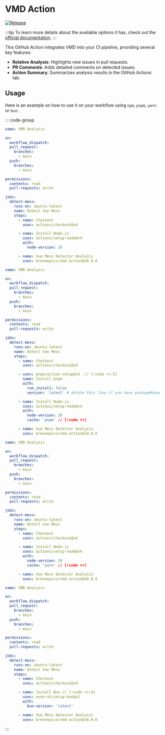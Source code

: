 # VMD Action

[![Release](https://img.shields.io/github/v/release/brenoepics/vmd-action?include_prereleases&sort=semver&logo=github)](https://github.com/brenoepics/vmd-action/releases)

:::tip
  To learn more details about the available options it has, check out the [official documentation](https://github.com/brenoepics/vmd-action).
:::

This GitHub Action integrates VMD into your CI pipeline, providing several key features:

- **Relative Analysis**: Highlights new issues in pull requests.
- **PR Comments**: Adds detailed comments on detected issues.
- **Action Summary**: Summarizes analysis results in the GitHub Actions tab.

## Usage

Here is an example on how to use it on your workflow using `npm`, `pnpm`, `yarn` or `bun`:

::: code-group

```yaml [npm]
name: VMD Analysis

on:
  workflow_dispatch:
  pull_request:
    branches:
      - main
  push:
    branches:
      - main

permissions:
  contents: read
  pull-requests: write

jobs:
  detect-mess:
    runs-on: ubuntu-latest
    name: Detect Vue Mess
    steps:
      - name: Checkout
        uses: actions/checkout@v4

      - name: Install Node.js
        uses: actions/setup-node@v4
        with:
          node-version: 20

      - name: Vue Mess Detector Analysis
        uses: brenoepics/vmd-action@v0.0.6
```

```yaml [pnpm]
name: VMD Analysis

on:
  workflow_dispatch:
  pull_request:
    branches:
      - main
  push:
    branches:
      - main

permissions:
  contents: read
  pull-requests: write

jobs:
  detect-mess:
    runs-on: ubuntu-latest
    name: Detect Vue Mess
    steps:
      - name: Checkout
        uses: actions/checkout@v4

      - uses: pnpm/action-setup@v4  // [!code ++:5]
        name: Install pnpm
        with:
          run_install: false
          version: 'latest' # delete this line if you have packageManager defined in package.json

      - name: Install Node.js
        uses: actions/setup-node@v4
        with:
          node-version: 20
          cache: 'pnpm' // [!code ++]

      - name: Vue Mess Detector Analysis
        uses: brenoepics/vmd-action@v0.0.6
```

```yaml [yarn]
name: VMD Analysis

on:
  workflow_dispatch:
  pull_request:
    branches:
      - main
  push:
    branches:
      - main

permissions:
  contents: read
  pull-requests: write

jobs:
  detect-mess:
    runs-on: ubuntu-latest
    name: Detect Vue Mess
    steps:
      - name: Checkout
        uses: actions/checkout@v4

      - name: Install Node.js
        uses: actions/setup-node@v4
        with:
          node-version: 20
          cache: 'yarn' // [!code ++]

      - name: Vue Mess Detector Analysis
        uses: brenoepics/vmd-action@v0.0.6
```

```yaml [bun]
name: VMD Analysis

on:
  workflow_dispatch:
  pull_request:
    branches:
      - main
  push:
    branches:
      - main

permissions:
  contents: read
  pull-requests: write

jobs:
  detect-mess:
    runs-on: ubuntu-latest
    name: Detect Vue Mess
    steps:
      - name: Checkout
        uses: actions/checkout@v4

      - name: Install Bun // [!code ++:4]
        uses: oven-sh/setup-bun@v2
        with:
          bun-version: 'latest'

      - name: Vue Mess Detector Analysis
        uses: brenoepics/vmd-action@v0.0.6
```

:::
